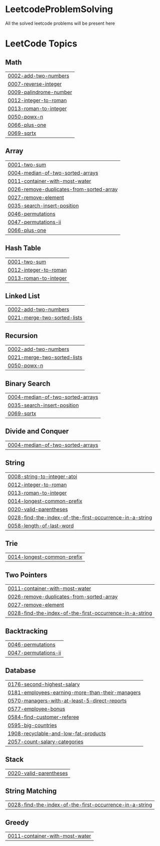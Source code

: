 # LeetcodeProblemSolving
All the solved leetcode problems will be present here

<!---LeetCode Topics Start-->
# LeetCode Topics
## Math
|  |
| ------- |
| [0002-add-two-numbers](https://github.com/JayaLakshmiPilla/LeetcodeProblemSolving/tree/master/0002-add-two-numbers) |
| [0007-reverse-integer](https://github.com/JayaLakshmiPilla/LeetcodeProblemSolving/tree/master/0007-reverse-integer) |
| [0009-palindrome-number](https://github.com/JayaLakshmiPilla/LeetcodeProblemSolving/tree/master/0009-palindrome-number) |
| [0012-integer-to-roman](https://github.com/JayaLakshmiPilla/LeetcodeProblemSolving/tree/master/0012-integer-to-roman) |
| [0013-roman-to-integer](https://github.com/JayaLakshmiPilla/LeetcodeProblemSolving/tree/master/0013-roman-to-integer) |
| [0050-powx-n](https://github.com/JayaLakshmiPilla/LeetcodeProblemSolving/tree/master/0050-powx-n) |
| [0066-plus-one](https://github.com/JayaLakshmiPilla/LeetcodeProblemSolving/tree/master/0066-plus-one) |
| [0069-sqrtx](https://github.com/JayaLakshmiPilla/LeetcodeProblemSolving/tree/master/0069-sqrtx) |
## Array
|  |
| ------- |
| [0001-two-sum](https://github.com/JayaLakshmiPilla/LeetcodeProblemSolving/tree/master/0001-two-sum) |
| [0004-median-of-two-sorted-arrays](https://github.com/JayaLakshmiPilla/LeetcodeProblemSolving/tree/master/0004-median-of-two-sorted-arrays) |
| [0011-container-with-most-water](https://github.com/JayaLakshmiPilla/LeetcodeProblemSolving/tree/master/0011-container-with-most-water) |
| [0026-remove-duplicates-from-sorted-array](https://github.com/JayaLakshmiPilla/LeetcodeProblemSolving/tree/master/0026-remove-duplicates-from-sorted-array) |
| [0027-remove-element](https://github.com/JayaLakshmiPilla/LeetcodeProblemSolving/tree/master/0027-remove-element) |
| [0035-search-insert-position](https://github.com/JayaLakshmiPilla/LeetcodeProblemSolving/tree/master/0035-search-insert-position) |
| [0046-permutations](https://github.com/JayaLakshmiPilla/LeetcodeProblemSolving/tree/master/0046-permutations) |
| [0047-permutations-ii](https://github.com/JayaLakshmiPilla/LeetcodeProblemSolving/tree/master/0047-permutations-ii) |
| [0066-plus-one](https://github.com/JayaLakshmiPilla/LeetcodeProblemSolving/tree/master/0066-plus-one) |
## Hash Table
|  |
| ------- |
| [0001-two-sum](https://github.com/JayaLakshmiPilla/LeetcodeProblemSolving/tree/master/0001-two-sum) |
| [0012-integer-to-roman](https://github.com/JayaLakshmiPilla/LeetcodeProblemSolving/tree/master/0012-integer-to-roman) |
| [0013-roman-to-integer](https://github.com/JayaLakshmiPilla/LeetcodeProblemSolving/tree/master/0013-roman-to-integer) |
## Linked List
|  |
| ------- |
| [0002-add-two-numbers](https://github.com/JayaLakshmiPilla/LeetcodeProblemSolving/tree/master/0002-add-two-numbers) |
| [0021-merge-two-sorted-lists](https://github.com/JayaLakshmiPilla/LeetcodeProblemSolving/tree/master/0021-merge-two-sorted-lists) |
## Recursion
|  |
| ------- |
| [0002-add-two-numbers](https://github.com/JayaLakshmiPilla/LeetcodeProblemSolving/tree/master/0002-add-two-numbers) |
| [0021-merge-two-sorted-lists](https://github.com/JayaLakshmiPilla/LeetcodeProblemSolving/tree/master/0021-merge-two-sorted-lists) |
| [0050-powx-n](https://github.com/JayaLakshmiPilla/LeetcodeProblemSolving/tree/master/0050-powx-n) |
## Binary Search
|  |
| ------- |
| [0004-median-of-two-sorted-arrays](https://github.com/JayaLakshmiPilla/LeetcodeProblemSolving/tree/master/0004-median-of-two-sorted-arrays) |
| [0035-search-insert-position](https://github.com/JayaLakshmiPilla/LeetcodeProblemSolving/tree/master/0035-search-insert-position) |
| [0069-sqrtx](https://github.com/JayaLakshmiPilla/LeetcodeProblemSolving/tree/master/0069-sqrtx) |
## Divide and Conquer
|  |
| ------- |
| [0004-median-of-two-sorted-arrays](https://github.com/JayaLakshmiPilla/LeetcodeProblemSolving/tree/master/0004-median-of-two-sorted-arrays) |
## String
|  |
| ------- |
| [0008-string-to-integer-atoi](https://github.com/JayaLakshmiPilla/LeetcodeProblemSolving/tree/master/0008-string-to-integer-atoi) |
| [0012-integer-to-roman](https://github.com/JayaLakshmiPilla/LeetcodeProblemSolving/tree/master/0012-integer-to-roman) |
| [0013-roman-to-integer](https://github.com/JayaLakshmiPilla/LeetcodeProblemSolving/tree/master/0013-roman-to-integer) |
| [0014-longest-common-prefix](https://github.com/JayaLakshmiPilla/LeetcodeProblemSolving/tree/master/0014-longest-common-prefix) |
| [0020-valid-parentheses](https://github.com/JayaLakshmiPilla/LeetcodeProblemSolving/tree/master/0020-valid-parentheses) |
| [0028-find-the-index-of-the-first-occurrence-in-a-string](https://github.com/JayaLakshmiPilla/LeetcodeProblemSolving/tree/master/0028-find-the-index-of-the-first-occurrence-in-a-string) |
| [0058-length-of-last-word](https://github.com/JayaLakshmiPilla/LeetcodeProblemSolving/tree/master/0058-length-of-last-word) |
## Trie
|  |
| ------- |
| [0014-longest-common-prefix](https://github.com/JayaLakshmiPilla/LeetcodeProblemSolving/tree/master/0014-longest-common-prefix) |
## Two Pointers
|  |
| ------- |
| [0011-container-with-most-water](https://github.com/JayaLakshmiPilla/LeetcodeProblemSolving/tree/master/0011-container-with-most-water) |
| [0026-remove-duplicates-from-sorted-array](https://github.com/JayaLakshmiPilla/LeetcodeProblemSolving/tree/master/0026-remove-duplicates-from-sorted-array) |
| [0027-remove-element](https://github.com/JayaLakshmiPilla/LeetcodeProblemSolving/tree/master/0027-remove-element) |
| [0028-find-the-index-of-the-first-occurrence-in-a-string](https://github.com/JayaLakshmiPilla/LeetcodeProblemSolving/tree/master/0028-find-the-index-of-the-first-occurrence-in-a-string) |
## Backtracking
|  |
| ------- |
| [0046-permutations](https://github.com/JayaLakshmiPilla/LeetcodeProblemSolving/tree/master/0046-permutations) |
| [0047-permutations-ii](https://github.com/JayaLakshmiPilla/LeetcodeProblemSolving/tree/master/0047-permutations-ii) |
## Database
|  |
| ------- |
| [0176-second-highest-salary](https://github.com/JayaLakshmiPilla/LeetcodeProblemSolving/tree/master/0176-second-highest-salary) |
| [0181-employees-earning-more-than-their-managers](https://github.com/JayaLakshmiPilla/LeetcodeProblemSolving/tree/master/0181-employees-earning-more-than-their-managers) |
| [0570-managers-with-at-least-5-direct-reports](https://github.com/JayaLakshmiPilla/LeetcodeProblemSolving/tree/master/0570-managers-with-at-least-5-direct-reports) |
| [0577-employee-bonus](https://github.com/JayaLakshmiPilla/LeetcodeProblemSolving/tree/master/0577-employee-bonus) |
| [0584-find-customer-referee](https://github.com/JayaLakshmiPilla/LeetcodeProblemSolving/tree/master/0584-find-customer-referee) |
| [0595-big-countries](https://github.com/JayaLakshmiPilla/LeetcodeProblemSolving/tree/master/0595-big-countries) |
| [1908-recyclable-and-low-fat-products](https://github.com/JayaLakshmiPilla/LeetcodeProblemSolving/tree/master/1908-recyclable-and-low-fat-products) |
| [2057-count-salary-categories](https://github.com/JayaLakshmiPilla/LeetcodeProblemSolving/tree/master/2057-count-salary-categories) |
## Stack
|  |
| ------- |
| [0020-valid-parentheses](https://github.com/JayaLakshmiPilla/LeetcodeProblemSolving/tree/master/0020-valid-parentheses) |
## String Matching
|  |
| ------- |
| [0028-find-the-index-of-the-first-occurrence-in-a-string](https://github.com/JayaLakshmiPilla/LeetcodeProblemSolving/tree/master/0028-find-the-index-of-the-first-occurrence-in-a-string) |
## Greedy
|  |
| ------- |
| [0011-container-with-most-water](https://github.com/JayaLakshmiPilla/LeetcodeProblemSolving/tree/master/0011-container-with-most-water) |
<!---LeetCode Topics End-->